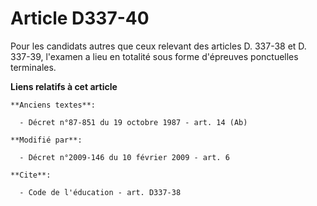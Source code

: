 # Article D337-40

Pour les candidats autres que ceux relevant des articles D. 337-38 et D. 337-39, l'examen a lieu en totalité sous forme
d'épreuves ponctuelles terminales.

**Liens relatifs à cet article**

	**Anciens textes**:

	  - Décret n°87-851 du 19 octobre 1987 - art. 14 (Ab)

	**Modifié par**:

	  - Décret n°2009-146 du 10 février 2009 - art. 6

	**Cite**:

	  - Code de l'éducation - art. D337-38
